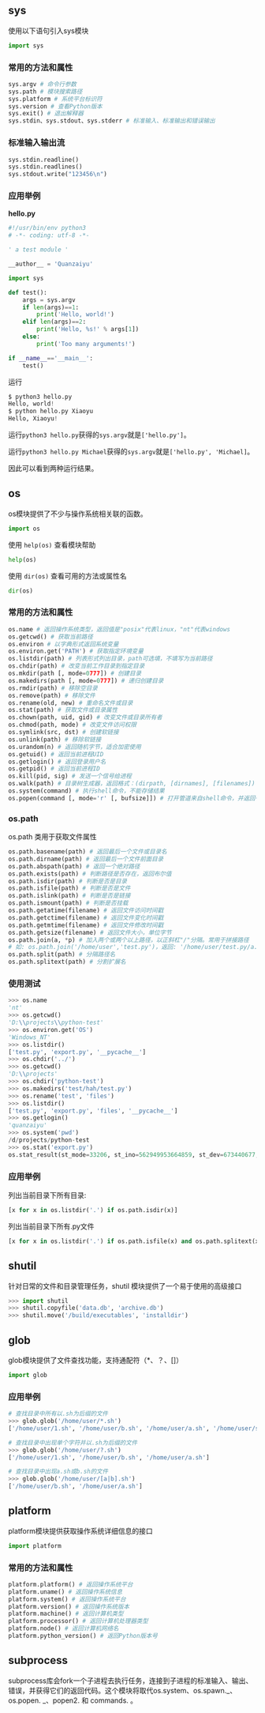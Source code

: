 <a name="sys"></a>
## sys

使用以下语句引入sys模块

```python
import sys
```

<a name="3f85e729"></a>
### 常用的方法和属性

```python
sys.argv # 命令行参数
sys.path # 模块搜索路径
sys.platform # 系统平台标识符
sys.version # 查看Python版本
sys.exit() # 退出解释器
sys.stdin、sys.stdout、sys.stderr # 标准输入、标准输出和错误输出
```

<a name="6cd4ba36"></a>
### 标准输入输出流

```python
sys.stdin.readline()
sys.stdin.readlines()
sys.stdout.write("123456\n")
```

<a name="a9f5af37"></a>
### 应用举例

**hello.py**

```python
#!/usr/bin/env python3
# -*- coding: utf-8 -*-

' a test module '

__author__ = 'Quanzaiyu'

import sys

def test():
    args = sys.argv
    if len(args)==1:
        print('Hello, world!')
    elif len(args)==2:
        print('Hello, %s!' % args[1])
    else:
        print('Too many arguments!')

if __name__=='__main__':
    test()
```

运行

```python
$ python3 hello.py
Hello, world!
$ python hello.py Xiaoyu
Hello, Xiaoyu!
```

运行`python3 hello.py`获得的`sys.argv`就是`['hello.py']`。

运行`python3 hello.py Michael`获得的`sys.argv`就是`['hello.py', 'Michael]`。

因此可以看到两种运行结果。

<a name="os"></a>
## os

os模块提供了不少与操作系统相关联的函数。

```python
import os
```

使用 `help(os)` 查看模块帮助

```python
help(os)
```

使用 `dir(os)` 查看可用的方法或属性名

```python
dir(os)
```

<a name="3f85e729-1"></a>
### 常用的方法和属性

```python
os.name # 返回操作系统类型，返回值是"posix"代表linux，"nt"代表windows
os.getcwd() # 获取当前路径
os.environ # 以字典形式返回系统变量
os.environ.get('PATH') # 获取指定环境变量
os.listdir(path) # 列表形式列出目录，path可选填，不填写为当前路径
os.chdir(path) # 改变当前工作目录到指定目录
os.mkdir(path [, mode=0777]) # 创建目录
os.makedirs(path [, mode=0777]) # 递归创建目录
os.rmdir(path) # 移除空目录
os.remove(path) # 移除文件
os.rename(old, new) # 重命名文件或目录
os.stat(path) # 获取文件或目录属性
os.chown(path, uid, gid) # 改变文件或目录所有者
os.chmod(path, mode) # 改变文件访问权限
os.symlink(src, dst) # 创建软链接
os.unlink(path) # 移除软链接
os.urandom(n) # 返回随机字节，适合加密使用
os.getuid() # 返回当前进程UID
os.getlogin() # 返回登录用户名
os.getpid() # 返回当前进程ID
os.kill(pid, sig) # 发送一个信号给进程
os.walk(path) # 目录树生成器，返回格式：(dirpath, [dirnames], [filenames])
os.system(command) # 执行shell命令，不能存储结果
os.popen(command [, mode='r' [, bufsize]]) # 打开管道来自shell命令，并返回一个文件对象
```

<a name="os.path"></a>
### os.path

os.path 类用于获取文件属性

```python
os.path.basename(path) # 返回最后一个文件或目录名
os.path.dirname(path) # 返回最后一个文件前面目录
os.path.abspath(path) # 返回一个绝对路径
os.path.exists(path) # 判断路径是否存在，返回布尔值
os.path.isdir(path) # 判断是否是目录
os.path.isfile(path) # 判断是否是文件
os.path.islink(path) # 判断是否是链接
os.path.ismount(path) # 判断是否挂载
os.path.getatime(filename) # 返回文件访问时间戳
os.path.getctime(filename) # 返回文件变化时间戳
os.path.getmtime(filename) # 返回文件修改时间戳
os.path.getsize(filename) # 返回文件大小，单位字节
os.path.join(a, *p) # 加入两个或两个以上路径，以正斜杠"/"分隔。常用于拼接路径    相当于 + '/' + '
# 如: os.path.join('/home/user','test.py')，返回: '/home/user/test.py/a.py'
os.path.split(path) # 分隔路径名
os.path.splitext(path) # 分割扩展名
```

<a name="3df9f4ac"></a>
### 使用测试

```python
>>> os.name
'nt'
>>> os.getcwd()
'D:\\projects\\python-test'
>>> os.environ.get('OS')
'Windows_NT'
>>> os.listdir()
['test.py', 'export.py', '__pycache__']
>>> os.chdir('../')
>>> os.getcwd()
'D:\\projects'
>>> os.chdir('python-test')
>>> os.makedirs('test/hah/test.py')
>>> os.rename('test', 'files')
>>> os.listdir()
['test.py', 'export.py', 'files', '__pycache__']
>>> os.getlogin()
'quanzaiyu'
>>> os.system('pwd')
/d/projects/python-test
>>> os.stat('export.py')
os.stat_result(st_mode=33206, st_ino=562949953664859, st_dev=673440677, st_nlink=1, st_uid=0, st_gid=0, st_size=228, st_atime=1514884477, st_mtime=1514888058, st_ctime=1514862815)
```

<a name="a9f5af37-1"></a>
### 应用举例

列出当前目录下所有目录:

```python
[x for x in os.listdir('.') if os.path.isdir(x)]
```

列出当前目录下所有.py文件

```python
[x for x in os.listdir('.') if os.path.isfile(x) and os.path.splitext(x)[1]=='.py']
```

<a name="shutil"></a>
## shutil

针对日常的文件和目录管理任务，shutil 模块提供了一个易于使用的高级接口

```python
>>> import shutil
>>> shutil.copyfile('data.db', 'archive.db')
>>> shutil.move('/build/executables', 'installdir')
```

<a name="glob"></a>
## glob

glob模块提供了文件查找功能，支持通配符（*、？、[]）

```python
import glob
```

<a name="a9f5af37-2"></a>
### 应用举例

```python
# 查找目录中所有以.sh为后缀的文件
>>> glob.glob('/home/user/*.sh')
['/home/user/1.sh', '/home/user/b.sh', '/home/user/a.sh', '/home/user/sum.sh']

# 查找目录中出现单个字符并以.sh为后缀的文件
>>> glob.glob('/home/user/?.sh')
['/home/user/1.sh', '/home/user/b.sh', '/home/user/a.sh']

# 查找目录中出现a.sh或b.sh的文件
>>> glob.glob('/home/user/[a|b].sh')
['/home/user/b.sh', '/home/user/a.sh']
```

<a name="platform"></a>
## platform

platform模块提供获取操作系统详细信息的接口

```python
import platform
```

<a name="3f85e729-2"></a>
### 常用的方法和属性

```python
platform.platform() # 返回操作系统平台
platform.uname() # 返回操作系统信息
platform.system() # 返回操作系统平台
platform.version() # 返回操作系统版本
platform.machine() # 返回计算机类型
platform.processor() # 返回计算机处理器类型
platform.node() # 返回计算机网络名
platform.python_version() # 返回Python版本号
```

<a name="subprocess"></a>
## subprocess

subprocess库会fork一个子进程去执行任务，连接到子进程的标准输入、输出、错误，并获得它们的返回代码。这个模块将取代os.system、os.spawn._、os.popen. _、popen2.  和 commands.  。
